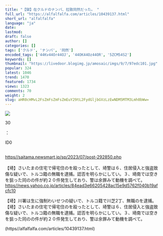 ```yaml
---
title: "【獄】在クルドのナンパ、拉致同然だった。 "
full_url: "https://alfalfalfa.com/articles/10439137.html"
short_url: "alfalfalfa"
language: "ja"
date: 
lastmod: 
draft: false
author: []
categories: []
tags: ['クルド', 'ナンパ', '同然']
encoded_tags: ['44Kv44Or44OJ', '44OK44Oz44OR', '5ZCM54S2']
keywords: []
thumbnail: "https://livedoor.blogimg.jp/amosaic/imgs/9/7/97edc101.jpg"
popular: 324
latest: 1046
trend: 1470
featured: 1734
views: 1323
comments: 70
weight: 2
slug: aHR0cHMvL2FsZmFsZmFsZmEuY29tL2FydGljbGVzLzEwNDM5MTM3Lmh0bWw=
---
```


![](https://livedoor.blogimg.jp/amosaic/imgs/9/7/97edc101.jpg)

<div><p class='res_info'><p class='res_num'>30</p>：<p class='res_name'></p><p class='res_matome'><p class='res_id'>ID0</p></p></p><br> <a href='https//saitama.newsmart.jp/sp/2023/07/post-292850.php' target='_blank' rel='nofollow'>https//saitama.newsmart.jp/sp/2023/07/post-292850.php</a><br> <br> 【埼】さいたまの住宅で帰宅住のを殴ったとして、埼警は６、住居侵入と強盗致傷な疑いで、トルコ籍の無職を逮捕。認否を明らかにしてい。３、埼南では空きを狙った同のの件が約２０件発生しており、警は余罪みて動機を調べて。<br> <a href='https//news.yahoo.co.jp/articles/84ead3e66205428ac15e9d5762f040b19afcfc10' target='_blank' rel='nofollow'>https//news.yahoo.co.jp/articles/84ead3e66205428ac15e9d5762f040b19afcfc10</a><p>【埼】川署は生に強制わいせつの疑いで、トルコ籍で川芝2丁、無職のを逮捕。【埼】さいたまの住宅で帰宅住のを殴ったとして、埼警は６、住居侵入と強盗致傷な疑いで、トルコ籍の無職を逮捕。認否を明らかにしてい。３、埼南では空きを狙った同のの件が約２０件発生しており、警は余罪みて動機を調べて。</p></div>

(https//alfalfalfa.com/articles/10439137.html)
